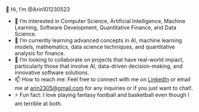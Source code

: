 👋 Hi, I’m @Arin101230523

- 👀 I’m interested in Computer Science, Artificial Intelligence, Machine Learning, Software Development, Quantitative Finance, and Data Science.
- 🌱 I’m currently learning advanced concepts in AI, machine learning models, mathematics, data science techniques, and quantitative analysis for finance.
- 💞️ I’m looking to collaborate on projects that have real-world impact, particularly those that involve AI, data-driven decision-making, and innovative software solutions.
- 📫 How to reach me: Feel free to connect with me on [LinkedIn](www.linkedin.com/in/arin-sood) or email me at [arin2305@gmail.com](mailto:arin2305@gmail.com) for any inquiries or if you just want to chat!.
- ⚡ Fun fact: I love playing fantasy football and basketball even though I am terrible at both.
